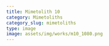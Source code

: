 ```yaml
---
title: Mimetolith 10
category: Mimetoliths
category_slug: mimetoliths
type: image
image: assets/img/works/m10_1080.png
---
```

